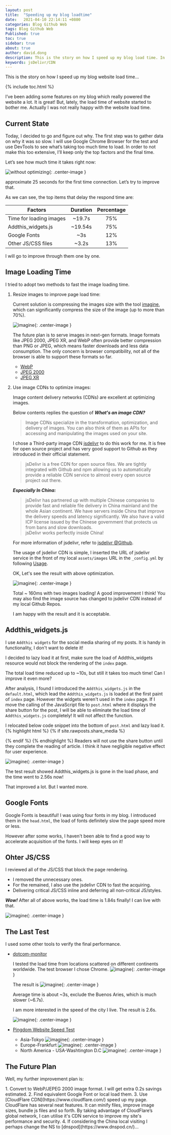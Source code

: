 ```yaml
---
layout: post
title:  "Speeding up my blog loadtime"
date:   2021-04-10 22:14:11 +0800
categories: Blog Github Web
tags: Blog Github Web
Published: true
toc: true
sidebar: true
about: true
author: david.dong
description: This is the story on how I speed up my blog load time. In this post I’ll show how I improved my blog load time in about 80%.
keywords: jsDelivr/CDN
---
```

This is the story on how I speed up my blog website load time...

{% include toc.html %}

I’ve been adding some features on my blog which really powered the website a lot. It is great! But, lately, the load time of website started to bother me. Actually I was not really happy with the website load time. 

## Current State
Today, I decided to go and figure out why. The first step was to gather data on why it was so slow. I will use Google Chrome Browser for the test and use DevTools to see what’s taking too much time to load. In order to not make this too extensive, I’ll keep only the top factors and the final time.

Let’s see how much time it takes right now:

![without optimizing]({{site.cdn_baseurl}}/assets/image/blog-loadingtime-01.PNG){: .center-image }

approximate 25 seconds for the first time connection. Let’s try to improve that.

As we can see, the top items that delay the respond time are: 

|Factors|Duration|Percentage|
|---|:---:|:---:|
|Time for loading images|~19.7s|75%|
|Addthis_widgets.js|~19.54s|75%|
|Google Fonts|~3s|12%|
|Other JS/CSS files|~3.2s|13%|

I will go to improve through them one by one.

## Image Loading Time
I tried to adopt two methods to fast the image loading time.

1. Resize images to improve page load time:
   
   Current solution is compressing the images size with the tool [imagine](https://imagine.en.softonic.com/), which can significantly compress the size of the image (up to more than 70%).
 
   ![imagine]({{site.cdn_baseurl}}/assets/image/blog-loadingtime-10.PNG){: .center-image }

   The future plan is to serve images in next-gen formats. Image formats like JPEG 2000, JPEG XR, and WebP often provide better compression than PNG or JPEG, which means faster downloads and less data consumption. The only concern is browser compatibility, not all of the browser is able to support these formats so far.

   - [WebP](https://caniuse.com/webp)
   - [JPEG 2000](https://caniuse.com/jpeg2000)
   - [JPEG XR](https://caniuse.com/jpegxr)

2. Use image CDNs to optimize images:

   Image content delivery networks (CDNs) are excellent at optimizing images.

   Below contents replies the question of ***What's an image CDN?*** 
   > Image CDNs specialize in the transformation, optimization, and delivery of images. You can also think of them as APIs for accessing and manipulating the images used on your site. 
   
   I chose a Third-party image CDN [jsdelivr](https://www.jsdelivr.com/) to do this work for me. It is free for open source project and has very good support to Github as they introduced in their official statement. 

   > jsDelivr is a free CDN for open source files. We are tightly integrated with Github and npm allowing us to automatically provide a reliable CDN service to almost every open source project out there.

   ***Especially In China:***
   > jsDelivr has partnered up with multiple Chinese companies to provide fast and reliable file delivery in China mainland and the whole Asian continent. We have servers inside China that improve the delivery speeds and latency significantly. We also have a valid ICP license issued by the Chinese government that protects us from bans and slow downloads.<br>
   > jsDelivr works perfectly inside China!
   

   For more information of jsdelivr, refer to [jsdelivr @Github](https://github.com/jsdelivr/jsdelivr). 

   The usage of jsdelivr CDN is simple, I inserted the URL of jsdelivr service in the front of my local `assets/images` URL in the `_config.yml` by following [Usage](https://www.jsdelivr.com/features#gh). 
   
   OK, Let's see the result with above optimization.

   ![imagine]({{site.cdn_baseurl}}/assets/image/blog-loadingtime-11.PNG){: .center-image }
   
   Total ~ 160ms with two images loading! A good improvement I think! You may also find the image source has changed to jsdelivr CDN instead of my local Github Repos. 
   
   I am happy with the result and it is acceptable.

## Addthis_widgets.js
I use `Addthis widgets` for the social media sharing of my posts. It is handy in functionality, I don't want to delete it!

I decided to lazy load it at first, make sure the load of Addthis_widgets resource would not block the rendering of the `index` page. 

The total load time reduced up to ~10s, but still it takes too much time! Can I improve it even more?

After analysis, I found I introduced the `Addthis_widgets.js` in the `default.html`, which lead the `Addthis_widgets.js` is loaded at the first paint of `index` page. However the widgets weren't used in the `index` page. If I move the calling of the JavaScript file to `post.html` where it displays the share button for the post, I will be able to eliminate the load time of `Addthis_widgets.js` completely! It will not affect the function.

I relocated below code snippet into the bottom of `post.html` and lazy load it. 
{% highlight html %}
{% if site.rawposts.share_media %}
<!-- Go to www.addthis.com/dashboard to customize your tools -->
<script async type="text/javascript" src="//s7.addthis.com/js/300/addthis_widget.js#pubid=ra-604f502a8198c9c9&domready=1"></script>
{% endif %}
{% endhighlight %}
Readers will not use the share button until they complete the reading of article. I think it have negligible negative effect for user experience. 

![imagine]({{site.cdn_baseurl}}/assets/image/blog-loadingtime-14.PNG){: .center-image }

The test result showed Addthis_widgets.js is gone in the load phase, and the time went to 2.56s now! 

That improved a lot. But I wanted more.

## Google Fonts

Google Fonts is beautiful! I was using four fonts in my blog. I introduced them in the `head.html`, the load of fonts definitely slow the page speed more or less.

However after some works, I haven't been able to find a good way to accelerate acquisition of the fonts. I will keep eyes on it!

## Ohter JS/CSS

I reviewed all of the JS/CSS that block the page rendering. 

+ I removed the unnecessary ones. 
+ For the remained, I also use the jsdelivr CDN to fast the acquiring. 
+ Delivering critical JS/CSS inline and deferring all non-critical JS/styles. 

***Wow!*** After all of above works, the load time is 1.84s finally! I can live with that.

![imagine]({{site.cdn_baseurl}}/assets/image/blog-loadingtime-12.PNG){: .center-image }

## The Last Test

I used some other tools to verify the final performance. 

+ [dotcom-monitor](https://www.dotcom-tools.com/)

  I tested the load time from locations scattered on different continents worldwide. The test browser I chose Chrome.
  ![imagine]({{site.cdn_baseurl}}/assets/image/blog-loadingtime-15.PNG){: .center-image }

  The result is 
  ![imagine]({{site.cdn_baseurl}}/assets/image/blog-loadingtime-16.PNG){: .center-image }

  Average time is about ~3s, exclude the Buenos Aries, which is much slower (~6.7s).

  I am more interested in the speed of the city I live. The result is 2.6s. 

  ![imagine]({{site.cdn_baseurl}}/assets/image/blog-loadingtime-17.PNG){: .center-image }

+ [Pingdom Website Speed Test](https://tools.pingdom.com/)

    + Asia-Tokyo
     ![imagine]({{site.cdn_baseurl}}/assets/image/blog-loadingtime-18.PNG){: .center-image }
    + Europe-Frankfurt
     ![imagine]({{site.cdn_baseurl}}/assets/image/blog-loadingtime-19.PNG){: .center-image }
    + North America - USA-Washtington D.C
     ![imagine]({{site.cdn_baseurl}}/assets/image/blog-loadingtime-20.PNG){: .center-image }

## The Future Plan

Well, my further improvement plan is:
<div class = "separator"></div>
1. Convert to WebP/JEPEG 2000 image format. I will get extra 0.2s savings estimated.
2. Find equivalent Google Font or local load them.
3. Use [CloudFlare CDN](https://www.cloudflare.com/) speed up my page.
   CloudFlare has several neat features. It can minify files, improve image sizes, bundle js files and so forth. By taking advantage of CloudFlare’s global network, I can utilise it's CDN service to improve my site's performance and security. 
4. If considering the China local visiting I perhaps change the NS to [dnspod](https://www.dnspod.cn/)...
<div class = "separator"></div>
